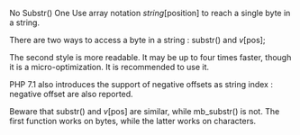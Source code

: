 No Substr() One
Use array notation $string[$position] to reach a single byte in a string.

There are two ways to access a byte in a string : substr() and $v[$pos];

The second style is more readable. It may be up to four times faster, though it is a micro-optimization. It is recommended to use it. 

PHP 7.1 also introduces the support of negative offsets as string index : negative offset are also reported.

<?php

$string = ab人cde;

echo substr($string, $pos, 1);
echo $string[$pos];
echo mb_substr($string, $pos, 1);

// $pos = 1
// bbb
// $pos = 2
// ??人

?>

Beware that substr() and $v[$pos] are similar, while mb_substr() is not. The first function works on bytes, while the latter works on characters.